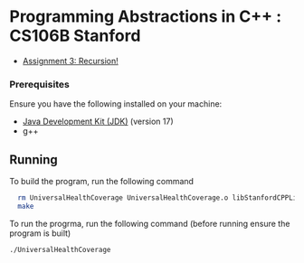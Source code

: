 
# Programming Abstractions in C++ : CS106B Stanford
- [Assignment 3: Recursion!](http://web.stanford.edu/class/archive/cs/cs106b/cs106b.1136/handouts/110%20Assignment%203.pdf)

### Prerequisites
Ensure you have the following installed on your machine:

- [Java Development Kit (JDK)](https://www.oracle.com/java/technologies/downloads/#java17) (version 17)
- g++ 


## Running

To build the program, run the following command

```bash
  rm UniversalHealthCoverage UniversalHealthCoverage.o libStanfordCPPLib.a
  make
```

To run the progrma, run the following command (before running ensure the program is built)
```bash
./UniversalHealthCoverage
```

